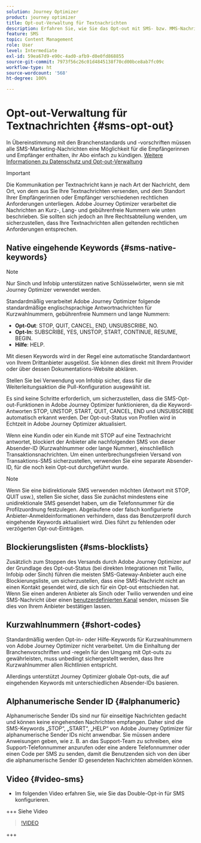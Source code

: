 ```yaml
---
solution: Journey Optimizer
product: journey optimizer
title: Opt-out-Verwaltung für Textnachrichten
description: Erfahren Sie, wie Sie das Opt-out mit SMS- bzw. MMS-Nachrichten verwalten können
feature: SMS
topic: Content Management
role: User
level: Intermediate
exl-id: 59ea67d9-e90c-4ad0-afb9-d0e0fd868855
source-git-commit: 7973f56c26c01d4845138f70cd00bce8ab7fc09c
workflow-type: ht
source-wordcount: '568'
ht-degree: 100%

---
```


# Opt-out-Verwaltung für Textnachrichten {#sms-opt-out}

In Übereinstimmung mit den Branchenstandards und -vorschriften müssen alle SMS-Marketing-Nachrichten eine Möglichkeit für die Empfängerinnen und Empfänger enthalten, ihr Abo einfach zu kündigen. [Weitere Informationen zu Datenschutz und Opt-out-Verwaltung](../privacy/opt-out.md)

>[!IMPORTANT]
>
>Die Kommunikation per Textnachricht kann je nach Art der Nachricht, dem Ort, von dem aus Sie Ihre Textnachrichten versenden, und dem Standort Ihrer Empfängerinnen oder Empfänger verschiedenen rechtlichen Anforderungen unterliegen. Adobe Journey Optimizer verarbeitet die Nachrichten an Kurz-, Lang- und gebührenfreie Nummern wie unten beschrieben. Sie sollten sich jedoch an Ihre Rechtsabteilung wenden, um sicherzustellen, dass Ihre Textnachrichten allen geltenden rechtlichen Anforderungen entsprechen.
>

## Native eingehende Keywords {#sms-native-keywords}

>[!NOTE]
>
> Nur Sinch und Infobip unterstützen native Schlüsselwörter, wenn sie mit Journey Optimizer verwendet werden.

Standardmäßig verarbeitet Adobe Journey Optimizer folgende standardmäßige englischsprachige Antwortnachrichten für Kurzwahlnummern, gebührenfreie Nummern und lange Nummern:

* **Opt-Out**: STOP, QUIT, CANCEL, END, UNSUBSCRIBE, NO.
* **Opt-In**: SUBSCRIBE, YES, UNSTOP, START, CONTINUE, RESUME, BEGIN.
* **Hilfe**: HELP.

Mit diesen Keywords wird in der Regel eine automatische Standardantwort von Ihrem Drittanbieter ausgelöst. Sie können dies direkt mit Ihrem Provider oder über dessen Dokumentations-Website abklären.

Stellen Sie bei Verwendung von Infobip sicher, dass für die Weiterleitungsaktion die Pull-Konfiguration ausgewählt ist.

Es sind keine Schritte erforderlich, um sicherzustellen, dass die SMS-Opt-out-Funktionen in Adobe Journey Optimizer funktionieren, da die Keyword-Antworten STOP, UNSTOP, START, QUIT, CANCEL, END und UNSUBSCRIBE automatisch erkannt werden. Der Opt-out-Status von Profilen wird in Echtzeit in Adobe Journey Optimizer aktualisiert.

Wenn eine Kundin oder ein Kunde mit STOP auf eine Textnachricht antwortet, blockiert der Anbieter alle nachfolgenden SMS von dieser Absender-ID (Kurzwahlnummer oder lange Nummer), einschließlich Transaktionsnachrichten. Um einen unterbrechungsfreien Versand von Transaktions-SMS sicherzustellen, verwenden Sie eine separate Absender-ID, für die noch kein Opt-out durchgeführt wurde.


>[!NOTE]
>
>Wenn Sie eine bidirektionale SMS verwenden möchten (Antwort mit STOP, QUIT usw.), stellen Sie sicher, dass Sie zunächst mindestens eine unidirektionale SMS gesendet haben, um die Telefonnummer für die Profilzuordnung festzulegen. Abgelaufene oder falsch konfigurierte Anbieter-Anmeldeinformationen verhindern, dass das Benutzerprofil durch eingehende Keywords aktualisiert wird. Dies führt zu fehlenden oder verzögerten Opt-out-Einträgen.


## Blockierungslisten {#sms-blocklists}

Zusätzlich zum Stoppen des Versands durch Adobe Journey Optimizer auf der Grundlage des Opt-out-Status (bei direkten Integrationen mit Twilio, Infobip oder Sinch) führen die meisten SMS-Gateway-Anbieter auch eine Blockierungsliste, um sicherzustellen, dass eine SMS-Nachricht nicht an einen Kontakt gesendet wird, die sich für ein Opt-out entschieden hat. Wenn Sie einen anderen Anbieter als Sinch oder Twilio verwenden und eine SMS-Nachricht über einen [benutzerdefinierten Kanal](../building-journeys/using-custom-actions.md) senden, müssen Sie dies von Ihrem Anbieter bestätigen lassen.


## Kurzwahlnummern {#short-codes}

Standardmäßig werden Opt-in- oder Hilfe-Keywords für Kurzwahlnummern von Adobe Journey Optimizer nicht verarbeitet. Um die Einhaltung der Branchenvorschriften und -regeln für den Umgang mit Opt-outs zu gewährleisten, muss unbedingt sichergestellt werden, dass Ihre Kurzwahlnummer allen Richtlinien entspricht.

Allerdings unterstützt Journey Optimizer globale Opt-outs, die auf eingehenden Keywords mit unterschiedlichen Absender-IDs basieren.

## Alphanumerische Sender ID {#alphanumeric}

Alphanumerische Sender IDs sind nur für einseitige Nachrichten gedacht und können keine eingehenden Nachrichten empfangen. Daher sind die SMS-Keywords „STOP“, „START“, „HELP“ von Adobe Journey Optimizer für alphanumerische Sender IDs nicht anwendbar. Sie müssen andere Anweisungen geben, wie z. B. an das Support-Team zu schreiben, eine Support-Telefonnummer anzurufen oder eine andere Telefonnummer oder einen Code per SMS zu senden, damit die Benutzenden sich von den über die alphanumerische Sender ID gesendeten Nachrichten abmelden können.

## Video {#video-sms}

* Im folgenden Video erfahren Sie, wie Sie das Double-Opt-in für SMS konfigurieren.

+++ Siehe Video

  >[!VIDEO](https://video.tv.adobe.com/v/3440289/?learn=on&captions=ger)

+++
